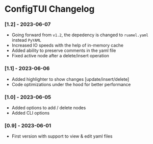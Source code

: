 # ConfigTUI Changelog

### [1.2] - 2023-06-07
- Going forward from `v1.2`, the depedency is changed to `ruamel.yaml` instead `PyYAML`
- Increased IO speeds with the help of in-memory cache
- Added ability to preserve comments in the yaml file
- Fixed active node after a delete/insert operation

### [1.1] - 2023-06-06
- Added highlighter to show changes [update/insert/delete]
- Code optimizations under the hood for better performance

### [1.0] - 2023-06-05
- Added options to add / delete nodes
- Added CLI options

### [0.9] - 2023-06-01
- First version with support to view & edit yaml files
